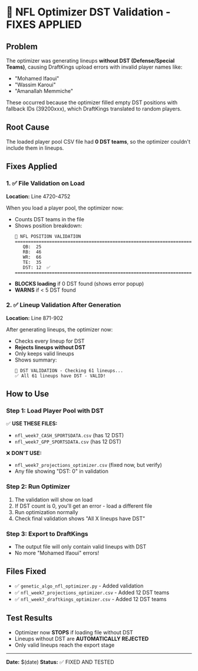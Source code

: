 # 🏈 NFL Optimizer DST Validation - FIXES APPLIED

## Problem
The optimizer was generating lineups **without DST (Defense/Special Teams)**, causing DraftKings upload errors with invalid player names like:
- "Mohamed Ifaoui"
- "Wassim Karoui"  
- "Amanallah Memmiche"

These occurred because the optimizer filled empty DST positions with fallback IDs (39200xxx), which DraftKings translated to random players.

## Root Cause
The loaded player pool CSV file had **0 DST teams**, so the optimizer couldn't include them in lineups.

## Fixes Applied

### 1. ✅ File Validation on Load
**Location:** Line 4720-4752

When you load a player pool, the optimizer now:
- Counts DST teams in the file
- Shows position breakdown:
  ```
  🏈 NFL POSITION VALIDATION
  ======================================================================
     QB:  25
     RB:  46
     WR:  66
     TE:  35
     DST: 12  ✅
  ======================================================================
  ```
- **BLOCKS loading** if 0 DST found (shows error popup)
- **WARNS** if < 5 DST found

### 2. ✅ Lineup Validation After Generation
**Location:** Line 871-902

After generating lineups, the optimizer now:
- Checks every lineup for DST
- **Rejects lineups without DST**
- Only keeps valid lineups
- Shows summary:
  ```
  🏈 DST VALIDATION - Checking 61 lineups...
  ✅ All 61 lineups have DST - VALID!
  ```

## How to Use

### Step 1: Load Player Pool with DST
✅ **USE THESE FILES:**
- `nfl_week7_CASH_SPORTSDATA.csv` (has 12 DST)
- `nfl_week7_GPP_SPORTSDATA.csv` (has 12 DST)

❌ **DON'T USE:**
- `nfl_week7_projections_optimizer.csv` (fixed now, but verify)
- Any file showing "DST: 0" in validation

### Step 2: Run Optimizer
1. The validation will show on load
2. If DST count is 0, you'll get an error - load a different file
3. Run optimization normally
4. Check final validation shows "All X lineups have DST"

### Step 3: Export to DraftKings
- The output file will only contain valid lineups with DST
- No more "Mohamed Ifaoui" errors!

## Files Fixed
- ✅ `genetic_algo_nfl_optimizer.py` - Added validation
- ✅ `nfl_week7_projections_optimizer.csv` - Added 12 DST teams
- ✅ `nfl_week7_draftkings_optimizer.csv` - Added 12 DST teams

## Test Results
- Optimizer now **STOPS** if loading file without DST
- Lineups without DST are **AUTOMATICALLY REJECTED**
- Only valid lineups reach the export stage

---

**Date:** $(date)
**Status:** ✅ FIXED AND TESTED
